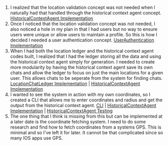 1. I realized that the location validation concept was not needed when I naturally had that handled through the historical context agent concept. [HistoricalContextAgent Implementation](design/concepts/HistoricalContextAgent/implementation.md)
2. Once I noticed that the location validation concept was not needed, I also noticed a hole in my plan in that I had users but no way to ensure users were unique or allow users to maintain a profile. So this is how I decided I needed a user authentication concept. [UserAuthentication Implementation](design/concepts/UserAuthentication/implementation.md)
3. When I had both the location ledger and the historical context agent codes built, I realized that I had the ledger storing all the data and using the historical context agent simply for generation. I needed to create more modularity by having the historical context agent save its own chats and allow the ledger to focus on just the main locations for a given user. This allows chats to be seperate from the system for finding chats. [LocationChatLedger Implementation](design/concepts/LocationChatLedger/implementation.md) | [HistoricalContextAgent Implementation](design/concepts/HistoricalContextAgent/implementation.md)
4. I wanted to see the system in action with my own coordinates, so I created a CLI that allows me to enter coordinates and radius and get the output from the historical context agent. [CLI](src/historical-cli.ts) | [HistoricalContextAgent Implementation](design/concepts/HistoricalContextAgent/implementation.md) | [HistoricalContextAgent Testing](design/concepts/HistoricalContextAgent/testing.md)
5. The one thing that I think is missing from this but can be implemented at a later date is the coordinate fetching system. I need to do some research and find how to fetch coordinates from a systems GPS. This is minimal and so I've left it for later. It cannot be that complicated since so many IOS apps use GPS.